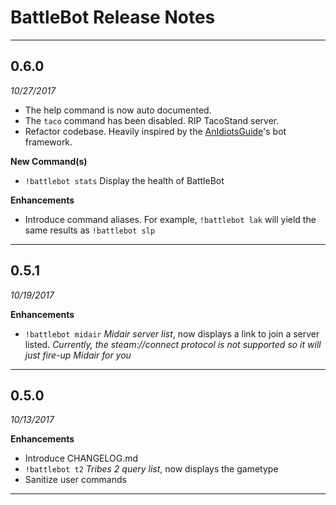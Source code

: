 # BattleBot Release Notes

---

## 0.6.0
*10/27/2017*

- The help command is now auto documented.
- The `taco` command has been disabled. RIP TacoStand server.
- Refactor codebase. Heavily inspired by the [AnIdiotsGuide](https://github.com/An-Idiots-Guide/guidebot)'s bot framework.


**New Command(s)** 

- `!battlebot stats` Display the health of BattleBot


**Enhancements** 

- Introduce command aliases. For example, `!battlebot lak` will yield the same results as `!battlebot slp`

---

## 0.5.1
*10/19/2017*

**Enhancements** 

- `!battlebot midair` *Midair server list*, now displays a link to join a server listed. *Currently, the steam://connect protocol is not supported so it will just fire-up Midair for you*

---
## 0.5.0
*10/13/2017*

**Enhancements** 

- Introduce CHANGELOG.md
- `!battlebot t2` *Tribes 2 query list*, now displays the gametype
- Sanitize user commands

---